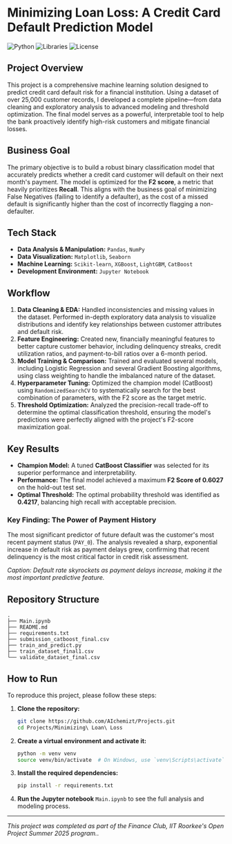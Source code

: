 # Minimizing Loan Loss: A Credit Card Default Prediction Model

![Python](https://img.shields.io/badge/Python-3.9+-blue.svg)
![Libraries](https://img.shields.io/badge/Libraries-Pandas%20%7C%20Scikit--learn%20%7C%20CatBoost-orange.svg)
![License](https://img.shields.io/badge/License-MIT-green.svg)

## Project Overview

This project is a comprehensive machine learning solution designed to predict credit card default risk for a financial institution. Using a dataset of over 25,000 customer records, I developed a complete pipeline—from data cleaning and exploratory analysis to advanced modeling and threshold optimization. The final model serves as a powerful, interpretable tool to help the bank proactively identify high-risk customers and mitigate financial losses.

## Business Goal

The primary objective is to build a robust binary classification model that accurately predicts whether a credit card customer will default on their next month's payment. The model is optimized for the **F2 score**, a metric that heavily prioritizes **Recall**. This aligns with the business goal of minimizing False Negatives (failing to identify a defaulter), as the cost of a missed default is significantly higher than the cost of incorrectly flagging a non-defaulter.

## Tech Stack

- **Data Analysis & Manipulation:** `Pandas`, `NumPy`
- **Data Visualization:** `Matplotlib`, `Seaborn`
- **Machine Learning:** `Scikit-learn`, `XGBoost`, `LightGBM`, `CatBoost`
- **Development Environment:** `Jupyter Notebook`

## Workflow

1.  **Data Cleaning & EDA:** Handled inconsistencies and missing values in the dataset. Performed in-depth exploratory data analysis to visualize distributions and identify key relationships between customer attributes and default risk.
2.  **Feature Engineering:** Created new, financially meaningful features to better capture customer behavior, including delinquency streaks, credit utilization ratios, and payment-to-bill ratios over a 6-month period.
3.  **Model Training & Comparison:** Trained and evaluated several models, including Logistic Regression and several Gradient Boosting algorithms, using class weighting to handle the imbalanced nature of the dataset.
4.  **Hyperparameter Tuning:** Optimized the champion model (CatBoost) using `RandomizedSearchCV` to systematically search for the best combination of parameters, with the F2 score as the target metric.
5.  **Threshold Optimization:** Analyzed the precision-recall trade-off to determine the optimal classification threshold, ensuring the model's predictions were perfectly aligned with the project's F2-score maximization goal.

## Key Results

- **Champion Model:** A tuned **CatBoost Classifier** was selected for its superior performance and interpretability.
- **Performance:** The final model achieved a maximum **F2 Score of 0.6027** on the hold-out test set.
- **Optimal Threshold:** The optimal probability threshold was identified as **0.4217**, balancing high recall with acceptable precision.

### Key Finding: The Power of Payment History

The most significant predictor of future default was the customer's most recent payment status (`PAY_0`). The analysis revealed a sharp, exponential increase in default risk as payment delays grew, confirming that recent delinquency is the most critical factor in credit risk assessment.


*Caption: Default rate skyrockets as payment delays increase, making it the most important predictive feature.*

## Repository Structure

```
.
├── Main.ipynb
├── README.md
├── requirements.txt
├── submission_catboost_final.csv
├── train_and_predict.py
├── train_dataset_final1.csv
└── validate_dataset_final.csv
```

## How to Run

To reproduce this project, please follow these steps:

1.  **Clone the repository:**
    ```bash
    git clone https://github.com/AIchemizt/Projects.git
    cd Projects/Minimizing\ Loan\ Loss
    ```
2.  **Create a virtual environment and activate it:**
    ```bash
    python -m venv venv
    source venv/bin/activate  # On Windows, use `venv\Scripts\activate`
    ```
3.  **Install the required dependencies:**
    ```bash
    pip install -r requirements.txt
    ```
4.  **Run the Jupyter notebook** `Main.ipynb` to see the full analysis and modeling process.

---
*This project was completed as part of the Finance Club, IIT Roorkee's Open Project Summer 2025 program.*.